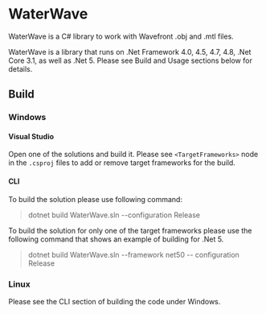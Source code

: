 # WaterWave
WaterWave is a  C# library to work with Wavefront .obj and .mtl files.

WaterWave is a library that runs on .Net Framework 4.0, 4.5, 4.7, 4.8, .Net Core 3.1, as well as .Net 5. Please see Build and Usage sections below for details.

## Build
### Windows
#### Visual Studio
Open one of the solutions and build it. Please see `<TargetFrameworks>` node in the `.csproj` files to add or remove target frameworks for the build.

#### CLI
To build the solution please use following command:

> dotnet build WaterWave.sln --configuration Release

To build the solution for only one of the target frameworks please use the following command that shows an example of building for .Net 5.

> dotnet build WaterWave.sln --framework net50 -- configuration Release

### Linux
Please see the CLI section of building the code under Windows.